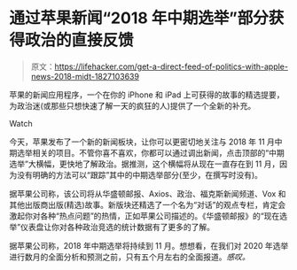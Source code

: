 # 通过苹果新闻“2018 年中期选举”部分获得政治的直接反馈

> 原文：<https://lifehacker.com/get-a-direct-feed-of-politics-with-apple-news-2018-midt-1827103639>

苹果的新闻应用程序，一个在你的 iPhone 和 iPad 上可获得的故事的精选提要，为政治迷(或那些只想快速了解一天的疯狂的人)提供了一个全新的补充。

Watch

今天，苹果发布了一个新的新闻板块，让你可以更密切地关注与 2018 年 11 月中期选举相关的项目。不管你喜不喜欢，你都可以通过调出新闻，点击顶部的“中期选举”大横幅，更快地了解政治。据推测，这个横幅将从现在一直存在到 11 月，因为没有明确的方法可以“跟踪”其中的中期选举部分(至少，在撰写时没有)。

据苹果公司称，该公司将从华盛顿邮报、Axios、政治、福克斯新闻频道、Vox 和其他出版商出版(精选)故事。新版块还精选了一个名为“对话”的观点专栏，肯定会激起你对各种“热点问题”的热情，正如苹果公司描述的。《华盛顿邮报》的“现在选举”仪表盘让你对各种政治竞选的统计数据有了更多的了解。

据苹果公司称，2018 年中期选举将持续到 11 月。想想看，在我们对 2020 年选举进行数月的全面分析和预测之前，只有五个月左右的全面报道。*感叹。*